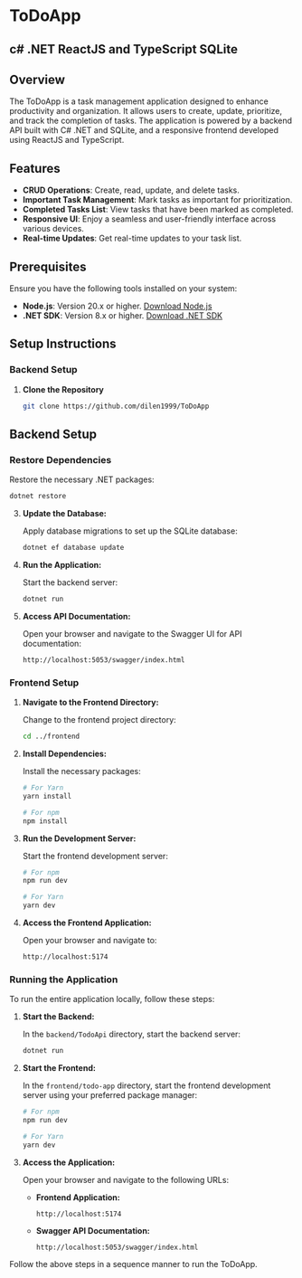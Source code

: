 # ToDoApp

## c# .NET ReactJS and TypeScript SQLite

## Overview

The ToDoApp is a task management application designed to enhance productivity and organization. It allows users to create, update, prioritize, and track the completion of tasks. The application is powered by a backend API built with C# .NET and SQLite, and a responsive frontend developed using ReactJS and TypeScript.

## Features

- **CRUD Operations**: Create, read, update, and delete tasks.
- **Important Task Management**: Mark tasks as important for prioritization.
- **Completed Tasks List**: View tasks that have been marked as completed.
- **Responsive UI**: Enjoy a seamless and user-friendly interface across various devices.
- **Real-time Updates**: Get real-time updates to your task list.

## Prerequisites

Ensure you have the following tools installed on your system:

- **Node.js**: Version 20.x or higher. [Download Node.js](https://nodejs.org/)
- **.NET SDK**: Version 8.x or higher. [Download .NET SDK](https://dotnet.microsoft.com/download)

## Setup Instructions

### Backend Setup

1. **Clone the Repository**

   ```bash
   git clone https://github.com/dilen1999/ToDoApp

   ```

## Backend Setup

### Restore Dependencies

Restore the necessary .NET packages:

```bash
dotnet restore
```

3. **Update the Database:**

   Apply database migrations to set up the SQLite database:

   ```bash
   dotnet ef database update
   ```

4. **Run the Application:**

   Start the backend server:

   ```bash
   dotnet run
   ```

5. **Access API Documentation:**

   Open your browser and navigate to the Swagger UI for API documentation:

   ```
   http://localhost:5053/swagger/index.html
   ```

### Frontend Setup

1. **Navigate to the Frontend Directory:**

   Change to the frontend project directory:

   ```bash
   cd ../frontend
   ```

2. **Install Dependencies:**

   Install the necessary packages:

   ```bash
   # For Yarn
   yarn install

   # For npm
   npm install
   ```

3. **Run the Development Server:**

   Start the frontend development server:

   ```bash
   # For npm
   npm run dev

   # For Yarn
   yarn dev
   ```

4. **Access the Frontend Application:**

   Open your browser and navigate to:

   ```
   http://localhost:5174
   ```

### Running the Application

To run the entire application locally, follow these steps:

1. **Start the Backend:**

   In the `backend/TodoApi` directory, start the backend server:

   ```bash
   dotnet run
   ```

2. **Start the Frontend:**

   In the `frontend/todo-app` directory, start the frontend development server using your preferred package manager:

   ```bash
   # For npm
   npm run dev

   # For Yarn
   yarn dev

   ```

3. **Access the Application:**

   Open your browser and navigate to the following URLs:

   - **Frontend Application:**
     ```
     http://localhost:5174
     ```
   - **Swagger API Documentation:**
     ```
     http://localhost:5053/swagger/index.html
     ```

Follow the above steps in a sequence manner to run the ToDoApp.
